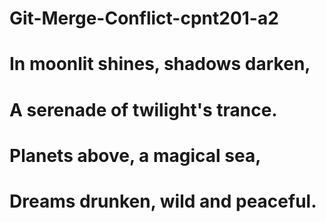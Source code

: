 # Git-Merge-Conflict-cpnt201-a2

# In moonlit shines, shadows darken,

# A serenade of twilight's trance.

# Planets above, a magical sea,

# Dreams drunken, wild and peaceful.
